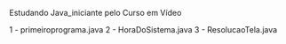 Estudando Java_iniciante pelo Curso em Vídeo

1 - primeiroprograma.java
2 - HoraDoSistema.java
3 - ResolucaoTela.java


